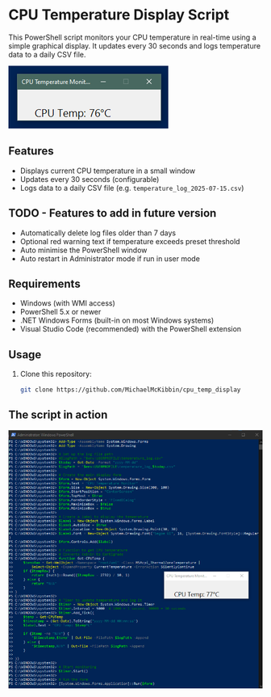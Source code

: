 # CPU Temperature Display Script

This PowerShell script monitors your CPU temperature in real-time using a simple graphical display. It updates every 30 seconds and logs temperature data to a daily CSV file.

![screenshot](screenshot_cpu_temp.png)

## Features

- Displays current CPU temperature in a small window
- Updates every 30 seconds (configurable)
- Logs data to a daily CSV file (e.g. `temperature_log_2025-07-15.csv`)

## TODO - Features to add in future version

- Automatically delete log files older than 7 days
- Optional red warning text if temperature exceeds preset threshold
- Auto minimise the PowerShell window
- Auto restart in Administrator mode if run in user mode

## Requirements

- Windows (with WMI access)
- PowerShell 5.x or newer
- .NET Windows Forms (built-in on most Windows systems)
- Visual Studio Code (recommended) with the PowerShell extension

## Usage

1. Clone this repository:
   ```bash
   git clone https://github.com/MichaelMcKibbin/cpu_temp_display
   ```

## The script in action

![screenshot](screenshot_script.png)
